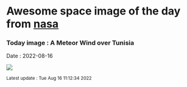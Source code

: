 
# Awesome space image of the day from [nasa](https://api.nasa.gov/)

### Today image : A Meteor Wind over Tunisia

Date : 2022-08-16


![](https://apod.nasa.gov/apod/image/2208/MeteorWind_Larnaout_960.jpg)

<small>Latest update : Tue Aug 16 11:12:34 2022</small>


